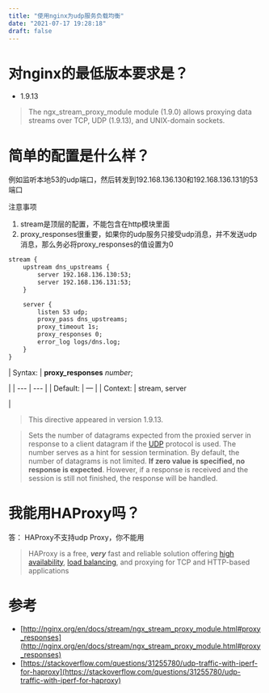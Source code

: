 ```yaml
---
title: "使用nginx为udp服务负载均衡"
date: "2021-07-17 19:28:18"
draft: false
---
```


# 对nginx的最低版本要求是？
- 1.9.13
> The ngx_stream_proxy_module module (1.9.0) allows proxying data streams over TCP, UDP (1.9.13), and UNIX-domain sockets.



# 简单的配置是什么样？

例如监听本地53的udp端口，然后转发到192.168.136.130和192.168.136.131的53端口

注意事项

1. stream是顶层的配置，不能包含在http模块里面
2. proxy_responses很重要，如果你的udp服务只接受udp消息，并不发送udp消息，那么务必将proxy_responses的值设置为0

```makefile
stream {
    upstream dns_upstreams {
        server 192.168.136.130:53;
        server 192.168.136.131:53;
    }

    server {
        listen 53 udp;
        proxy_pass dns_upstreams;
        proxy_timeout 1s;
        proxy_responses 0;
        error_log logs/dns.log;
    }
}
```

| Syntax: | **proxy_responses** _number_;

 |
| --- | --- |
| Default: | — |
| Context: | stream, server

 |

> This directive appeared in version 1.9.13.

> Sets the number of datagrams expected from the proxied server in response to a client datagram if the [UDP](http://nginx.org/en/docs/stream/ngx_stream_core_module.html#udp) protocol is used. The number serves as a hint for session termination. By default, the number of datagrams is not limited.
> **If zero value is specified, no response is expected**. However, if a response is received and the session is still not finished, the response will be handled.



# 我能用HAProxy吗？

答： HAProxy不支持udp Proxy，你不能用

> HAProxy is a free, **_very_** fast and reliable solution offering [high availability](http://en.wikipedia.org/wiki/High_availability), [load balancing](http://en.wikipedia.org/wiki/Load_balancer), and proxying for TCP and HTTP-based applications



# 参考

- [http://nginx.org/en/docs/stream/ngx_stream_proxy_module.html#proxy_responses](http://nginx.org/en/docs/stream/ngx_stream_proxy_module.html#proxy_responses)
- [https://stackoverflow.com/questions/31255780/udp-traffic-with-iperf-for-haproxy](https://stackoverflow.com/questions/31255780/udp-traffic-with-iperf-for-haproxy)

